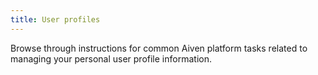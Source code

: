 ```yaml
---
title: User profiles
---
```


Browse through instructions for common Aiven platform tasks related to
managing your personal user profile information.
